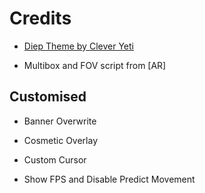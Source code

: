 # Credits

- [Diep Theme by Clever Yeti](https://github.com/CleverYeti/diep-themes/blob/main/diep-themes.js)

- Multibox and FOV script from [AR]

## Customised

- Banner Overwrite

- Cosmetic Overlay

- Custom Cursor
  
- Show FPS and Disable Predict Movement
